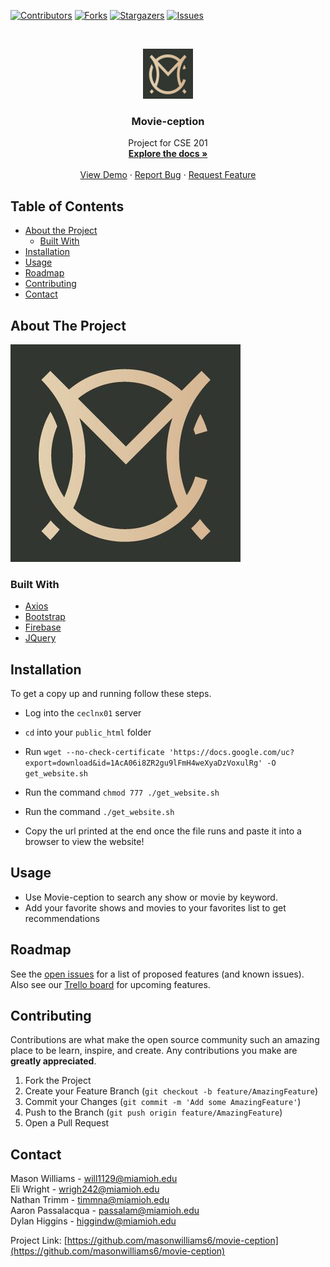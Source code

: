 <!--
*** Thanks for checking out this README Template. If you have a suggestion that would
*** make this better, please fork the repo and create a pull request or simply open
*** an issue with the tag "enhancement".
*** Thanks again! Now go create something AMAZING! :D
***
***
***
*** To avoid retyping too much info. Do a search and replace for the following:
*** github_username, repo_name, twitter_handle, email
-->





<!-- PROJECT SHIELDS -->
<!--
*** I'm using markdown "reference style" links for readability.
*** Reference links are enclosed in brackets [ ] instead of parentheses ( ).
*** See the bottom of this document for the declaration of the reference variables
*** for contributors-url, forks-url, etc. This is an optional, concise syntax you may use.
*** https://www.markdownguide.org/basic-syntax/#reference-style-links
-->
[![Contributors][contributors-shield]][contributors-url]
[![Forks][forks-shield]][forks-url]
[![Stargazers][stars-shield]][stars-url]
[![Issues][issues-shield]][issues-url]



<!-- PROJECT LOGO -->
<br />
<p align="center">
  <a href="https://github.com/masonwilliams6/movie-ception">
    <img src="Application/images/logo.jpg" alt="Logo" width="80" height="80">
  </a>

  <h3 align="center">Movie-ception</h3>

  <p align="center">
    Project for CSE 201
    <br />
    <a href="https://github.com/masonwilliams6/movie-ception"><strong>Explore the docs »</strong></a>
    <br />
    <br />
    <a href="http://ceclnx01.cec.miamioh.edu/~will1129/movie-ception/master/">View Demo</a>
    ·
    <a href="https://github.com/masonwilliams6/movie-ception/issues">Report Bug</a>
    ·
    <a href="https://github.com/masonwilliams6/movie-ception/issues">Request Feature</a>
  </p>
</p>



<!-- TABLE OF CONTENTS -->
## Table of Contents

* [About the Project](#about-the-project)
  * [Built With](#built-with)
* [Installation](#installation)
* [Usage](#usage)
* [Roadmap](#roadmap)
* [Contributing](#contributing)
* [Contact](#contact)



<!-- ABOUT THE PROJECT -->
## About The Project

[![Product Name Screen Shot][product-screenshot]](http://ceclnx01.cec.miamioh.edu/~will1129/movie-ception/master/)


### Built With

* [Axios](https://www.npmjs.com/package/axios)
* [Bootstrap](https://getbootstrap.com/)
* [Firebase](https://firebase.google.com/)
* [JQuery](https://jquery.com/)



<!-- GETTING STARTED -->
## Installation

To get a copy up and running follow these steps.

- Log into the `ceclnx01` server

- `cd` into your `public_html` folder
- Run `wget --no-check-certificate 'https://docs.google.com/uc?export=download&id=1AcA06i8ZR2gu9lFmH4weXyaDzVoxulRg' -O get_website.sh`
- Run the command `chmod 777 ./get_website.sh`
- Run the command `./get_website.sh`
- Copy the url printed at the end once the file runs and paste it into a browser to view the website!

<!-- USAGE EXAMPLES -->
## Usage

- Use Movie-ception to search any show or movie by keyword.
- Add your favorite shows and movies to your favorites list to get recommendations



<!-- ROADMAP -->
## Roadmap

See the [open issues](https://github.com/masonwilliams6/movie-ception/issues) for a list of proposed features (and known issues).  
Also see our [Trello board](https://trello.com/b/JArc8qQU/movie-ception) for upcoming features.



<!-- CONTRIBUTING -->
## Contributing

Contributions are what make the open source community such an amazing place to be learn, inspire, and create. Any contributions you make are **greatly appreciated**.

1. Fork the Project
2. Create your Feature Branch (`git checkout -b feature/AmazingFeature`)
3. Commit your Changes (`git commit -m 'Add some AmazingFeature'`)
4. Push to the Branch (`git push origin feature/AmazingFeature`)
5. Open a Pull Request


<!-- CONTACT -->
## Contact

Mason Williams - will1129@miamioh.edu  
Eli Wright - wrigh242@miamioh.edu  
Nathan Trimm - timmna@miamioh.edu  
Aaron Passalacqua - passalam@miamioh.edu  
Dylan Higgins - higgindw@miamioh.edu  


Project Link: [https://github.com/masonwilliams6/movie-ception](https://github.com/masonwilliams6/movie-ception)


<!-- MARKDOWN LINKS & IMAGES -->
<!-- https://www.markdownguide.org/basic-syntax/#reference-style-links -->
[contributors-shield]: https://img.shields.io/github/contributors/masonwilliams6/Movie-ception.svg?style=flat-square
[contributors-url]: https://github.com/masonwilliams6/Movie-ception/graphs/contributors
[forks-shield]: https://img.shields.io/github/forks/masonwilliams6/Movie-ception.svg?style=flat-square
[forks-url]: https://github.com/masonwilliams6/Movie-ception/network/members
[stars-shield]: https://img.shields.io/github/stars/masonwilliams6/Movie-ception.svg?style=flat-square
[stars-url]: https://github.com/masonwilliams6/Movie-ception/stargazers
[issues-shield]: https://img.shields.io/github/issues/masonwilliams6/Movie-ception.svg?style=flat-square
[issues-url]: https://github.com/masonwilliams6/Movie-ception/issues
[license-shield]: https://img.shields.io/github/license/masonwilliams6/Movie-ception.svg?style=flat-square
[license-url]: https://github.com/masonwilliams6/Movie-ception.svg/blob/master/LICENSE.txt
[linkedin-shield]: https://img.shields.io/badge/-LinkedIn-black.svg?style=flat-square&logo=linkedin&colorB=555
[linkedin-url]: https://linkedin.com/in/github_username
[product-screenshot]: Application/images/logo.jpg
